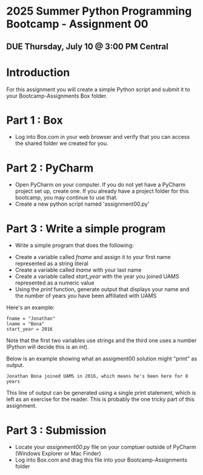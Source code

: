 
2025 Summer Python Programming Bootcamp - Assignment 00
========
DUE Thursday, July 10 @ 3:00 PM Central
----------------------------


Introduction
============
For this assignment you will create a simple Python script and submit it to your Bootcamp-Assignments Box folder.


Part 1 : Box
======
* Log into Box.com in your web browser and verify that you can access the shared folder we created for you.


Part 2 : PyCharm
======
* Open PyCharm on your computer. If you do not yet have a PyCharm project set up, create one. If you already have a project folder for this bootcamp, you may continue to use that.
* Create a new python script named 'assignment00.py'


Part 3 : Write a simple program
======
* Write a simple program that does the following:
 - Create a variable called *fname* and assign it to your first name represented as a string literal
 - Create a variable called *lname* with your last name
 - Create a variable called *start\_year* with the year you joined UAMS represented as a numeric value
 - Using the *print* function, generate output that displays your name and the number of years you have been affiliated with UAMS

Here's an example:

```
fname = "Jonathan"
lname = "Bona"
start_year = 2016
```

Note that the first two variables use strings and the third one uses a number (Python will decide this is an *int*).

Below is an example showing what an assigment00 solution might "print" as output. 

```
Jonathan Bona joined UAMS in 2016, which means he's been here for 8 years
```

This line of output can be generated using a single print statement, which is left as an exercise for the reader.
This is probably the one tricky part of this assignment.


Part 3 : Submission
======
* Locate your *assignment00.py* file on your comptuer outside of PyCharm (Windows Explorer or Mac Finder)
* Log into Box.com and drag this file into your Bootcamp-Assignments folder